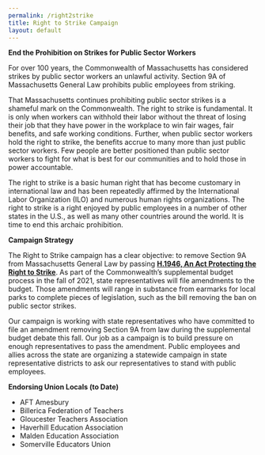 ```yaml
---
permalink: /right2strike
title: Right to Strike Campaign
layout: default
---
```

<CenteredImage img="/img/right-to-strike_website.jpg" alt=""/>

<NGPVanForm formId="https://secure.everyaction.com/v1/Forms/IT9iifOukEyDNGdYdy9mTQ2" />

**End the Prohibition on Strikes for Public Sector Workers**

For over 100 years, the Commonwealth of Massachusetts has considered strikes by public sector workers an unlawful activity. Section 9A of Massachusetts General Law prohibits public employees from striking. 

<CenteredImage img="/img/section-9a-a-_small_small_small.jpg" alt="Section 9A"/>

That Massachusetts continues prohibiting public sector strikes is a shameful mark on the Commonwealth. The right to strike is fundamental. It is only when workers can withhold their labor without the threat of losing their job that they have power in the workplace to win fair wages, fair benefits, and safe working conditions. Further, when public sector workers hold the right to strike, the benefits accrue to many more than just public sector workers. Few people are better positioned than public sector workers to fight for what is best for our communities and to hold those in power accountable. 

The right to strike is a basic human right that has become customary in international law and has been repeatedly affirmed by the International Labor Organization (ILO) and numerous human rights organizations. The right to strike is a right enjoyed by public employees in a number of other states in the U.S., as well as many other countries around the world. It is time to end this archaic prohibition.

**Campaign Strategy**

The Right to Strike campaign has a clear objective: to remove Section 9A from Massachusetts General Law by passing **[H.1946, An Act Protecting the Right to Strike](https://malegislature.gov/Bills/192/H1946/BillHistory)**. As part of the Commonwealth’s supplemental budget process in the fall of 2021, state representatives will file amendments to the budget. Those amendments will range in substance from earmarks for local parks to complete pieces of legislation, such as the bill removing the ban on public sector strikes.

Our campaign is working with state representatives who have committed to file an amendment removing Section 9A from law during the supplemental budget debate this fall. Our job as a campaign is to build pressure on enough representatives to pass the amendment. Public employees and allies across the state are organizing a statewide campaign in state representative districts to ask our representatives to stand with public employees.

**Endorsing Union Locals (to Date)** 

* AFT Amesbury 
* Billerica Federation of Teachers
* Gloucester Teachers Association 
* Haverhill Education Association
* Malden Education Association 
* Somerville Educators Union